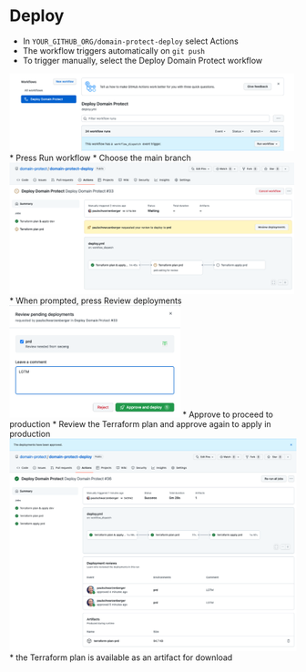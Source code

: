 # Deploy
* In `YOUR_GITHUB_ORG/domain-protect-deploy` select Actions
* The workflow triggers automatically on `git push`
* To trigger manually, select the Deploy Domain Protect workflow
<img src="images/manual-trigger.png" width="500">
* Press Run workflow
* Choose the main branch
<img src="images/workflow-needs-approval.png" width="500">
* When prompted, press Review deployments
<img src="images/workflow-approval.png" width="300"> 
* Approve to proceed to production
* Review the Terraform plan and approve again to apply in production
<img src="images/pipeline.png">
* the Terraform plan is available as an artifact for download
